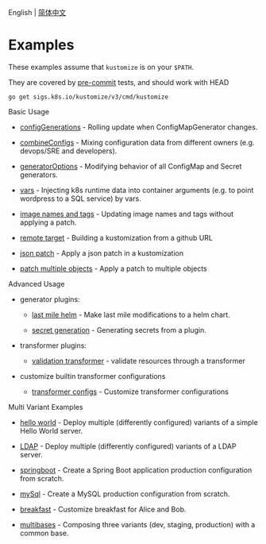 English | [简体中文](zh/README.md)

# Examples

These examples assume that `kustomize` is on your `$PATH`.

They are covered by [pre-commit](../travis/pre-commit.sh)
tests, and should work with HEAD

<!-- @installkustomize @test -->
```
go get sigs.k8s.io/kustomize/v3/cmd/kustomize
```

Basic Usage

  * [configGenerations](configGeneration.md) -
   Rolling update when ConfigMapGenerator changes.
   
  * [combineConfigs](combineConfigs.md) -
   Mixing configuration data from different owners
   (e.g. devops/SRE and developers).
  
  * [generatorOptions](generatorOptions.md) -
   Modifying behavior of all ConfigMap and Secret generators. 

  * [vars](wordpress/README.md) - Injecting k8s runtime data into
     container arguments (e.g. to point wordpress to a SQL service) by vars.
 
  * [image names and tags](image.md) - Updating image names and tags without applying a patch.
 
  * [remote target](remoteBuild.md) - Building a kustomization from a github URL
 
  * [json patch](jsonpatch.md) - Apply a json patch in a kustomization    

  * [patch multiple objects](patchMultipleObjects.md) - Apply a patch to multiple objects

Advanced Usage
  
- generator plugins:
  
   * [last mile helm](chart.md) - Make last mile modifications to
     a helm chart.
     
   * [secret generation](secretGeneratorPlugin.md) - Generating secrets from a plugin. 

- transformer plugins:
   * [validation transformer](validationTransformer/README.md) -
   validate resources through a transformer
  
- customize builtin transformer configurations
  
   * [transformer configs](transformerconfigs/README.md) - Customize transformer configurations
   

Multi Variant Examples

  * [hello world](helloWorld/README.md) - Deploy multiple
   (differently configured) variants of a simple Hello
   World server.
  
  * [LDAP](ldap/README.md) - Deploy multiple
     (differently configured) variants of a LDAP server.
     
  * [springboot](springboot/README.md) - Create a Spring Boot
   application production configuration from scratch.

  * [mySql](mySql/README.md) - Create a MySQL production
   configuration from scratch.
 
  * [breakfast](breakfast.md) - Customize breakfast for
     Alice and Bob.
     
  * [multibases](multibases/README.md) - Composing three variants (dev, staging, production) with a common base.  